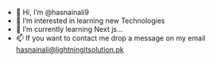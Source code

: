 - 👋 Hi, I’m @hasnainali9
- 👀 I’m interested in learning new Technologies
- 🌱 I’m currently learning Next js...
- 📫 If you want to contact me drop a message on my email hasnainali@lightningitsolution.pk

<!---
hasnainali9/hasnainali9 is a ✨ special ✨ repository because its `README.md` (this file) appears on your GitHub profile.
You can click the Preview link to take a look at your changes.
--->

